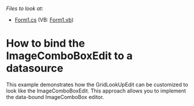 <!-- default file list -->
*Files to look at*:

* [Form1.cs](./CS/Form1.cs) (VB: [Form1.vb](./VB/Form1.vb))
<!-- default file list end -->
# How to bind the ImageComboBoxEdit to a datasource


<p>This example demonstrates how the GridLookUpEdit can be customized to look like the ImageComboBoxEdit. This approach allows you to implement the data-bound ImageComboBox editor.</p>

<br/>


